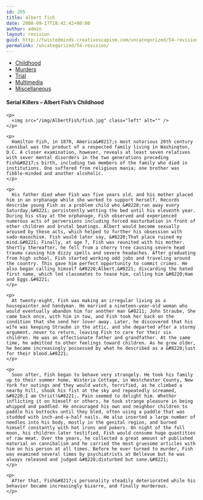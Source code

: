 ```yaml
---
id: 205
title: albert fish
date: 2008-09-17T18:42:42+00:00
author: admin
layout: revision
guid: http://twistedminds.creativescapism.com/uncategorized/54-revision/
permalink: /uncategorized/54-revision/
---
```

<p class="dropcap-first">
  <ul id="navlist">
    <li id="active">
      <a href="/serial-killers/albert-fish/" id="current" title="Albert Fish's Childhood">Childhood</a>
    </li>
    <li>
      <a href="/serial-killers/albert-fish/AF-murders/" title="how it all began - his victims and the way he killed them">Murders</a>
    </li>
    <li>
      <a href="/serial-killers/albert-fish/AF-trial/" title="After he got caught - trial">Trial</a>
    </li>
    <li>
      <a href="/serial-killers/albert-fish/AF-multimedia/" title="pictures, audio and video recordings">Multimedia</a>
    </li>
    <li>
      <a href="/serial-killers/albert-fish/AF-miscellaneous/" title="">Miscellaneous</a>
    </li>
  </ul>
  
  <div class="body">
    <h4>
      Serial Killers &#8211; Albert Fish&#8217;s Childhood
    </h4>
    
    <p>
      <img src="/img/AlbertFish/fish.jpg" class="left" alt="" />
    </p>
    
    <p>
      Hamilton Fish, in 1870, America&#8217;s most notorious 20th century cannibal was the product of a respected family living in Washington, D.C. A closer examination, however, reveals at least seven relatives with sever mental disorders in the two generations preceding Fish&#8217;s birth, including two members of the family who died in institutions. One suffered from religious mania; one brother was fibble-minded and another alcoholic.
    </p>
    
    <p>
      His father died when Fish was five years old, and his mother placed him in an orphanage while she worked to support herself. Records describe young Fish as a problem child who &#8220;ran away every Saturday,&#8221; persistently wetting the bed until his eleventh year. During his stay at the orphanage, Fish observed and experienced numerous acts of perversions including forced masturbation in front of other children and brutal beatings. Albert would become sexually aroused by these acts, which helped to further his obsession with sado-masochism. Fish would later say, &#8220;That place ruined my mind.&#8221; Finally, at age 7, Fish was reunited with his mother. Shortly thereafter, he fell from a cherry tree causing severe head trauma causing him dizzy spells and severe headaches. After graduating from high school, Fish started working odd jobs and traveling around the country. This gave him perfect opportunity to commit crimes. He also began calling himself &#8220;Albert,&#8221; discarding the hated first name, which led classmates to tease him, calling him &#8220;Ham and Eggs.&#8221;
    </p>
    
    <p>
      At twenty-eight, Fish was making an irregular living as a housepainter and handyman. He married a nineteen-year-old woman who would eventually abandon him for another man &#8211; John Straube, She came back once, with him in tow, and Fish took her back on the condition that she send her lover away. Later, he discovered that his wife was keeping Straube in the attic, and she departed after a stormy argument, never to return, leaving Fish to care for their six children. He was an affectionate father and grandfather. At the same time, he admitted to other feelings toward children. As he grew older, he became increasingly possessed by what he described as a &#8220;lust for their blood.&#8221;
    </p>
    
    <p>
      Soon after, Fish began to behave very strangely. He took his family up to their summer home, Wisteria Cottage, in Westchester County, New York for outings and they would watch, terrified, as he climbed a nearby hill, shook his fist at the sky and repeatedly screamed, &#8220;I am Christ!&#8221;. Pain seemed to delight him. Whether inflicting it on himself or others, he took strange pleasure in being whipped and paddled. He encouraged his own and neighbor children to paddle his buttocks until they bled, often using a paddle that was studded with inch-and-a-half nails. He also inserted a large number of needles into his body, mostly in the genital region, and burned himself constantly with hot irons and pokers. On night of the full moon, his children later testified, Fish would consume huge quantities of raw meat. Over the years, he collected a great amount of published material on cannibalism and he carried the most gruesome articles with him on his person at all times. Before he ever turned to murder, Fish was examined several times by psychiatrists at Bellevue but he was always released and judged &#8220;disturbed but sane.&#8221;
    </p>
    
    <p>
      After that, Fish&#8217;s personality steadily deteriorated while his behavior became increasingly bizarre, and finally murderous.
    </p>